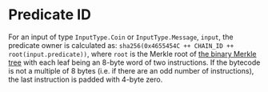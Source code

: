 # Predicate ID

For an input of type `InputType.Coin` or `InputType.Message`, `input`, the predicate owner is calculated as:
`sha256(0x4655454C ++ CHAIN_ID ++ root(input.predicate))`, where `root` is the Merkle root of 
[the binary Merkle tree](../cryptographic_primitives.md#binary-merkle-tree) with each leaf being an 8-byte word of 
two instructions. If the bytecode is not a multiple of 8 bytes (i.e. if there are an odd number of instructions), 
the last instruction is padded with 4-byte zero.
